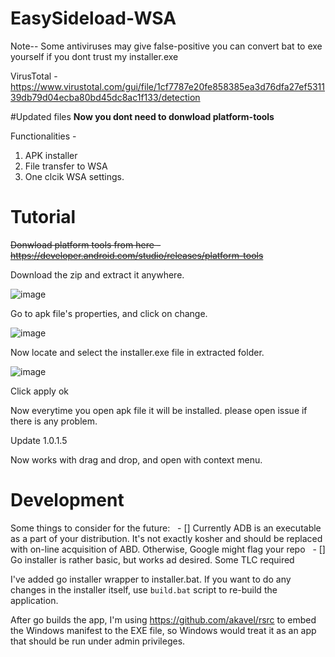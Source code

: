 # EasySideload-WSA
Note-- Some antiviruses may give false-positive you can convert bat to exe yourself if you dont trust my installer.exe

VirusTotal -https://www.virustotal.com/gui/file/1cf7787e20fe858385ea3d76dfa27ef531139db79d04ecba80bd45dc8ac1f133/detection

#Updated files
**Now you dont need to donwload platform-tools**

Functionalities -
1. APK installer
2. File transfer to WSA
3. One clcik WSA settings.

# Tutorial

~~Donwload platform tools from here - https://developer.android.com/studio/releases/platform-tools~~

Download the zip and extract it anywhere.

![image](https://user-images.githubusercontent.com/54770218/138447370-b7e06a95-90bf-4996-baeb-0ba20a40a408.png)

Go to apk file's properties, and click on change.

![image](https://user-images.githubusercontent.com/54770218/138446994-04d3832f-bc07-4b97-b28b-83d080aaa30b.png)

Now locate and select the installer.exe file in extracted folder.

![image](https://user-images.githubusercontent.com/54770218/138447153-6ecc2e7c-a0cc-4fe4-8940-368103cd0d96.png)

Click apply ok

Now everytime you open apk file it will be installed.
please open issue if there is any problem.

Update  1.0.1.5

Now works with drag and drop, and open with context menu.
# Development

Some things to consider for the future:
  - [] Currently ADB is an executable as a part of your distribution. It's not exactly kosher and should be replaced with on-line acquisition of ABD. Otherwise, Google might flag your repo
  - [] Go installer is rather basic, but works ad desired. Some TLC required

I've added go installer wrapper to installer.bat. If you want to do any changes in the installer itself, use `build.bat` script to re-build the application.

After go builds the app, I'm using https://github.com/akavel/rsrc to embed the Windows manifest to the EXE file, so Windows would treat it as an app that should be run under admin privileges. 
